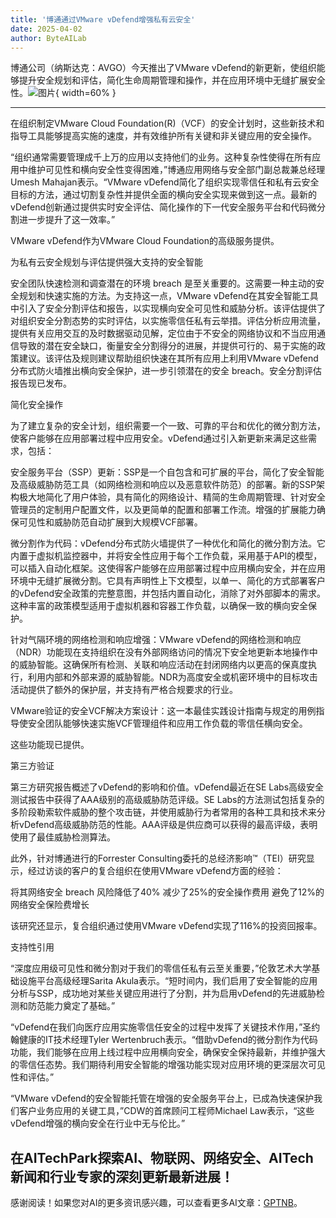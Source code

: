 ```yaml
---
title: '博通通过VMware vDefend增强私有云安全'
date: 2025-04-02
author: ByteAILab
---
```


博通公司（纳斯达克：AVGO）今天推出了VMware vDefend的新更新，使组织能够提升安全规划和评估，简化生命周期管理和操作，并在应用环境中无缝扩展安全性。![图片](https://ai-techpark.com/wp-content/uploads/Broadcom-Enhances.jpg){ width=60% }

---
在组织制定VMware Cloud Foundation(R)（VCF）的安全计划时，这些新技术和指导工具能够提高实施的速度，并有效维护所有关键和非关键应用的安全操作。

“组织通常需要管理成千上万的应用以支持他们的业务。这种复杂性使得在所有应用中维护可见性和横向安全性变得困难，”博通应用网络与安全部门副总裁兼总经理Umesh Mahajan表示。“VMware vDefend简化了组织实现零信任和私有云安全目标的方法，通过切割复杂性并提供全面的横向安全实现来做到这一点。最新的vDefend创新通过提供实时安全评估、简化操作的下一代安全服务平台和代码微分割进一步提升了这一效率。”

VMware vDefend作为VMware Cloud Foundation的高级服务提供。

为私有云安全规划与评估提供强大支持的安全智能

安全团队快速检测和调查潜在的环境 breach 是至关重要的。这需要一种主动的安全规划和快速实施的方法。为支持这一点，VMware vDefend在其安全智能工具中引入了安全分割评估和报告，以实现横向安全可见性和威胁分析。该评估提供了对组织安全分割态势的实时评估，以实施零信任私有云举措。评估分析应用流量，提供有关应用交互的及时数据驱动见解，定位由于不安全的网络协议和不当应用通信导致的潜在安全缺口，衡量安全分割得分的进展，并提供可行的、易于实施的政策建议。该评估及规则建议帮助组织快速在其所有应用上利用VMware vDefend分布式防火墙推出横向安全保护，进一步引领潜在的安全 breach。安全分割评估报告现已发布。

简化安全操作

为了建立复杂的安全计划，组织需要一个一致、可靠的平台和优化的微分割方法，使客户能够在应用部署过程中应用安全。vDefend通过引入新更新来满足这些需求，包括：

安全服务平台（SSP）更新：SSP是一个自包含和可扩展的平台，简化了安全智能及高级威胁防范工具（如网络检测和响应以及恶意软件防范）的部署。新的SSP架构极大地简化了用户体验，具有简化的网络设计、精简的生命周期管理、针对安全管理员的定制用户配置文件，以及更简单的配置和部署工作流。增强的扩展能力确保可见性和威胁防范自动扩展到大规模VCF部署。

微分割作为代码：vDefend分布式防火墙提供了一种优化和简化的微分割方法。它内置于虚拟机监控器中，并将安全性应用于每个工作负载，采用基于API的模型，可以插入自动化框架。这使得客户能够在应用部署过程中应用横向安全，并在应用环境中无缝扩展微分割。它具有声明性上下文模型，以单一、简化的方式部署客户的vDefend安全政策的完整意图，并包括内置自动化，消除了对外部脚本的需求。这种丰富的政策模型适用于虚拟机器和容器工作负载，以确保一致的横向安全保护。

针对气隔环境的网络检测和响应增强：VMware vDefend的网络检测和响应（NDR）功能现在支持组织在没有外部网络访问的情况下安全地更新本地操作中的威胁智能。这确保所有检测、关联和响应活动在封闭网络内以更高的保真度执行，利用内部和外部来源的威胁智能。NDR为高度安全或机密环境中的目标攻击活动提供了额外的保护层，并支持有严格合规要求的行业。

VMware验证的安全VCF解决方案设计：这一本最佳实践设计指南与规定的用例指导使安全团队能够快速实施VCF管理组件和应用工作负载的零信任横向安全。

这些功能现已提供。

第三方验证

第三方研究报告概述了vDefend的影响和价值。vDefend最近在SE Labs高级安全测试报告中获得了AAA级别的高级威胁防范评级。SE Labs的方法测试包括复杂的多阶段勒索软件威胁的整个攻击链，并使用威胁行为者常用的各种工具和技术来分析vDefend高级威胁防范的性能。AAA评级是供应商可以获得的最高评级，表明使用了最佳威胁检测算法。

此外，针对博通进行的Forrester Consulting委托的总经济影响™（TEI）研究显示，经过访谈的客户的复合组织在使用VMware vDefend方面的经验：

将其网络安全 breach 风险降低了40%
减少了25%的安全操作费用
避免了12%的网络安全保险费增长

该研究还显示，复合组织通过使用VMware vDefend实现了116%的投资回报率。

支持性引用

“深度应用级可见性和微分割对于我们的零信任私有云至关重要，”伦敦艺术大学基础设施平台高级经理Sarita Akula表示。“短时间内，我们启用了安全智能的应用分析与SSP，成功地对某些关键应用进行了分割，并为启用vDefend的先进威胁检测和防范能力奠定了基础。”

“vDefend在我们向医疗应用实施零信任安全的过程中发挥了关键技术作用，”圣约翰健康的IT技术经理Tyler Wertenbruch表示。“借助vDefend的微分割作为代码功能，我们能够在应用上线过程中应用横向安全，确保安全保持最新，并维护强大的零信任态势。我们期待利用安全智能的增强功能实现对应用环境的更深层次可见性和评估。”

“VMware vDefend的安全智能托管在增强的安全服务平台上，已成為快速保护我们客户业务应用的关键工具，”CDW的首席顾问工程师Michael Law表示，“这些vDefend增强的横向安全在行业中无与伦比。”

在AITechPark探索AI、物联网、网络安全、AITech新闻和行业专家的深刻更新最新进展！
---
感谢阅读！如果您对AI的更多资讯感兴趣，可以查看更多AI文章：[GPTNB](https://gptnb.com)。